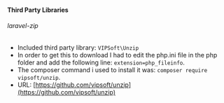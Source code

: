 #### Third Party Libraries

###### laravel-zip

- Included third party library: `VIPSoft\Unzip`
- In order to get this to download I had to edit the php.ini file in the php folder and add the following line: `extension=php_fileinfo`.
- The composer command i used to install it was: `composer require vipsoft/unzip`.
- URL: [https://github.com/vipsoft/unzip](https://github.com/vipsoft/unzip)